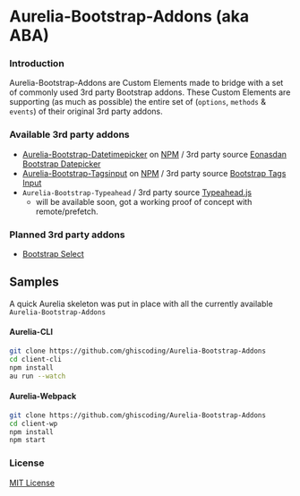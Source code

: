 # Aurelia-Bootstrap-Addons (aka ABA)

### Introduction
Aurelia-Bootstrap-Addons are Custom Elements made to bridge with a set of commonly used 3rd party Bootstrap addons. These Custom Elements are supporting (as much as possible) the entire set of (`options`, `methods` & `events`) of their original 3rd party addons. 

### Available 3rd party addons
* [Aurelia-Bootstrap-Datetimepicker](https://github.com/ghiscoding/Aurelia-Bootstrap-Addons/tree/master/aurelia-bootstrap-datetimepicker) on [NPM](https://www.npmjs.com/package/aurelia-bootstrap-datetimepicker) / 3rd party source [Eonasdan Bootstrap Datepicker](https://eonasdan.github.io/bootstrap-datetimepicker/)
* [Aurelia-Bootstrap-Tagsinput](https://github.com/ghiscoding/Aurelia-Bootstrap-Addons/tree/master/aurelia-bootstrap-tagsinput) on [NPM](https://www.npmjs.com/package/aurelia-bootstrap-tagsinput) / 3rd party source [Bootstrap Tags Input](http://bootstrap-tagsinput.github.io/bootstrap-tagsinput/examples/)
* `Aurelia-Bootstrap-Typeahead` / 3rd party source [Typeahead.js](http://twitter.github.io/typeahead.js/examples/)
  * will be available soon, got a working proof of concept with remote/prefetch.

### Planned 3rd party addons
* [Bootstrap Select](http://silviomoreto.github.io/bootstrap-select/)

## Samples
A quick Aurelia skeleton was put in place with all the currently available `Aurelia-Bootstrap-Addons`

#### Aurelia-CLI
```bash
git clone https://github.com/ghiscoding/Aurelia-Bootstrap-Addons
cd client-cli
npm install
au run --watch
```

#### Aurelia-Webpack
```bash
git clone https://github.com/ghiscoding/Aurelia-Bootstrap-Addons
cd client-wp
npm install
npm start
```

### License
[MIT License](https://github.com/ghiscoding/Aurelia-Bootstrap-Addons/blob/master/LICENSE)